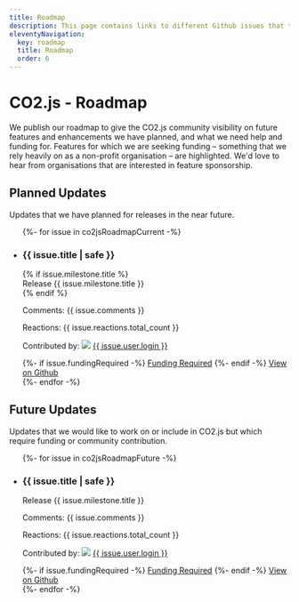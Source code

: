 ```yaml
---
title: Roadmap
description: This page contains links to different Github issues that track the various ideas and plans we've got for the CO2.js library.
eleventyNavigation:
  key: roadmap
  title: Roadmap
  order: 6
---
```


# CO2.js - Roadmap

We publish our roadmap to give the CO2.js community visibility on future features and enhancements we have planned, and what we need help and funding for. Features for which we are seeking funding – something that we rely heavily on as a non-profit organisation – are highlighted. We'd love to hear from organisations that are interested in feature sponsorship.

## Planned Updates

Updates that we have planned for releases in the near future.

<ul class="list-disc px-0 flex gap-6 flex-wrap">
{%- for issue in co2jsRoadmapCurrent -%}
            <li class="card w-full md:w-96 bg-base-100 shadow-xl">
             <div class="card-body justify-between">
    <div>
      <h3 class="card-title">{{ issue.title | safe }}
      </h3>
      {% if issue.milestone.title %}
      <div>
        <div class="badge badge-outline">Release {{ issue.milestone.title }}</div>
      </div>
      {% endif %}
      <div class="flex flex-wrap gap-2">
        <p class="prose prose-sm">Comments: {{ issue.comments }}</p>
        <p class="prose prose-sm">Reactions: {{ issue.reactions.total_count }}</p>
      </div>
      <p>Contributed by: <span class="roadmap-issue-contributor"><img class="sm:invisible md:visible" src="{{ issue.user.avatar_url }}" loading="lazy"> <a href="{{ issue.user.html_url }}">{{ issue.user.login }}</a></small>
    </div>
    <div class="card-actions justify-between">
    {%- if issue.fundingRequired -%}
      <a href="https://www.thegreenwebfoundation.org/donate/" class="btn btn-secondary text-white">Funding Required</a>
    {%- endif -%}
    <a href="{{ issue.url }}" class="btn btn-black text-white">
      View on Github
    </a>
    </div>

  </div>
                </li>
          {%- endfor -%}
</ul>

## Future Updates

Updates that we would like to work on or include in CO2.js but which require funding or community contribution.

<ul class="list-disc px-0 flex gap-6 flex-wrap">
{%- for issue in co2jsRoadmapFuture -%}
            <li class="card w-full md:w-96 bg-base-100 shadow-xl">
             <div class="card-body justify-between">
    <div>
      <h3 class="card-title">{{ issue.title | safe }}
      </h3>
      <div>
        <div class="badge badge-outline">Release {{ issue.milestone.title }}</div>
      </div>
      <div class="flex flex-wrap gap-2">
        <p class="prose prose-sm">Comments: {{ issue.comments }}</p>
        <p class="prose prose-sm">Reactions: {{ issue.reactions.total_count }}</p>
      </div>
      <p>Contributed by: <span class="roadmap-issue-contributor"><img class="sm:invisible md:visible" src="{{ issue.user.avatar_url }}" loading="lazy"> <a href="{{ issue.user.html_url }}">{{ issue.user.login }}</a></small>
    </div>
    <div class="card-actions justify-between">
    {%- if issue.fundingRequired -%}
      <a href="https://www.thegreenwebfoundation.org/donate/" class="btn btn-secondary text-white">Funding Required</a>
    {%- endif -%}
    <a href="{{ issue.url }}" class="btn btn-black  text-white">
      View on Github
    </a>
    </div>

  </div>
                </li>
          {%- endfor -%}
</ul>
